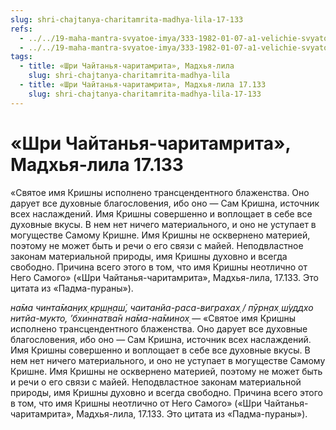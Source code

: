 ```yaml
---
slug: shri-chajtanya-charitamrita-madhya-lila-17-133
refs:
  - ../../19-maha-mantra-svyatoe-imya/333-1982-01-07-a1-velichie-svyatogo-imeni-gospoda.md
  - ../../19-maha-mantra-svyatoe-imya/333-1982-01-07-a1-velichie-svyatogo-imeni-gospoda.md
tags:
  - title: «Шри Чайтанья-чаритамрита», Мадхья-лила
    slug: shri-chajtanya-charitamrita-madhya-lila
  - title: «Шри Чайтанья-чаритамрита», Мадхья-лила 17.133
    slug: shri-chajtanya-charitamrita-madhya-lila-17-133
---
```


# «Шри Чайтанья-чаритамрита», Мадхья-лила 17.133

«Святое имя Кришны исполнено трансцендентного блаженства. Оно дарует все духовные благословения, ибо оно — Сам Кришна, источник всех наслаждений. Имя Кришны совершенно и воплощает в себе все духовные вкусы. В нем нет ничего материального, и оно не уступает в могуществе Самому Кришне. Имя Кришны не осквернено материей, поэтому не может быть и речи о его связи с майей. Неподвластное законам материальной природы, имя Кришны духовно и всегда свободно. Причина всего этого в том, что имя Кришны неотлично от Него Самого» («Шри Чайтанья-чаритамрита», Мадхья-лила, 17.133. Это цитата из «Падма-пураны»).

*на̄ма чинта̄ман̣их̣ кр̣ш̣н̣аш́, чаитанйа-раса-виграхах̣ / пӯрн̣ах̣ ш́уддхо нитйа-мукто, ’бхиннатва̄н на̄ма-на̄минох̣* — «Святое имя Кришны исполнено трансцендентного блаженства. Оно дарует все духовные благословения, ибо оно — Сам Кришна, источник всех наслаждений. Имя Кришны совершенно и воплощает в себе все духовные вкусы. В нем нет ничего материального, и оно не уступает в могуществе Самому Кришне. Имя Кришны не осквернено материей, поэтому не может быть и речи о его связи с майей. Неподвластное законам материальной природы, имя Кришны духовно и всегда свободно. Причина всего этого в том, что имя Кришны неотлично от Него Самого» («Шри Чайтанья-чаритамрита», Мадхья-лила, 17.133. Это цитата из «Падма-пураны»).

